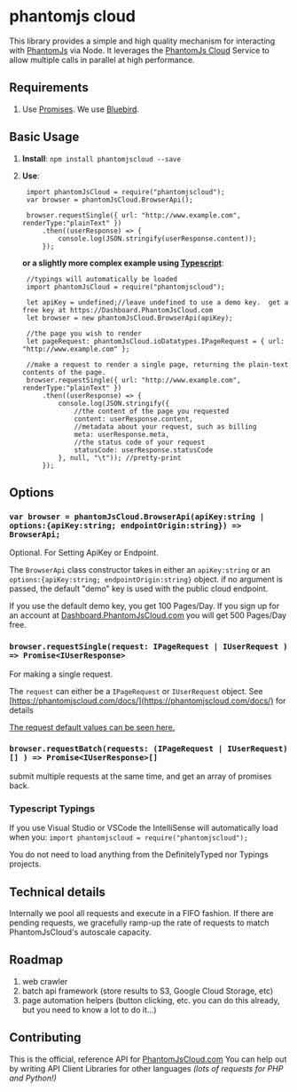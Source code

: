 # phantomjs cloud


This library provides a simple and high quality mechanism for interacting with [PhantomJs](http://PhantomJs.org) via Node.  It leverages the [PhantomJs Cloud](https://PhantomJsCloud.com) Service to allow multiple calls in parallel at high performance.



## Requirements
1. Use [Promises](https://developer.mozilla.org/en-US/docs/Web/JavaScript/Reference/Global_Objects/Promise).  We use [Bluebird](http://bluebirdjs.com/).



## Basic Usage

1. **Install**:  ```npm install phantomjscloud --save```
2. **Use**:

		import phantomJsCloud = require("phantomjscloud");
		var browser = phantomJsCloud.BrowserApi();
		
		browser.requestSingle({ url: "http://www.example.com", renderType:"plainText" })
			.then((userResponse) => {
				console.log(JSON.stringify(userResponse.content));
			});

	**or a slightly more complex example using [Typescript](https://www.typescriptlang.org/)**:

		//typings will automatically be loaded
		import phantomJsCloud = require("phantomjscloud");
		
		let apiKey = undefined;//leave undefined to use a demo key.  get a free key at https://Dashboard.PhantomJsCloud.com
		let browser = new phantomJsCloud.BrowserApi(apiKey);
		
		//the page you wish to render
		let pageRequest: phantomJsCloud.ioDatatypes.IPageRequest = { url: "http://www.example.com" };
		
		//make a request to render a single page, returning the plain-text contents of the page.
		browser.requestSingle({ url: "http://www.example.com", renderType:"plainText" })
			.then((userResponse) => {
				console.log(JSON.stringify({
					//the content of the page you requested
					content: userResponse.content,
					//metadata about your request, such as billing
					meta: userResponse.meta,
					//the status code of your request
					statusCode: userResponse.statusCode
				}, null, "\t")); //pretty-print
			});


## Options

### ```var browser = phantomJsCloud.BrowserApi(apiKey:string | options:{apiKey:string; endpointOrigin:string}) => BrowserApi;```
Optional.  For Setting ApiKey or Endpoint.

The ```BrowserApi``` class constructor takes in either an ```apiKey:string``` or an ```options:{apiKey:string; endpointOrigin:string}``` object.  if no argument is passed, the default "demo" key is used with the public cloud endpoint.

If you use the default demo key, you get 100 Pages/Day.  If you sign up for an account at [Dashboard.PhantomJsCloud.com](https://Dashboard.PhantomJsCloud.com) you will get 500 Pages/Day free.

### ```browser.requestSingle(request: IPageRequest | IUserRequest ) => Promise<IUserResponse>```
For making a single request.

The ```request``` can either be a ```IPageRequest``` or ```IUserRequest``` object.  See  [https://phantomjscloud.com/docs/](https://phantomjscloud.com/docs/) for details

[The request default values can be seen here.](https://phantomjscloud.com/examples/helpers/pageRequestDefaults)

### ```browser.requestBatch(requests: (IPageRequest | IUserRequest)[] ) => Promise<IUserResponse>[]```
submit multiple requests at the same time, and get an array of promises back.  



### Typescript Typings
If you use Visual Studio or VSCode the IntelliSense will automatically load when you: ```import phantomjscloud = require("phantomjscloud");``` 

You do not need to load anything from the DefinitelyTyped nor Typings projects. 
 

## Technical details

Internally we pool all requests and execute in a FIFO fashion.  If there are pending requests, we gracefully ramp-up the rate of requests to match PhantomJsCloud's autoscale capacity. 

## Roadmap

1. web crawler
2. batch api framework (store results to S3, Google Cloud Storage, etc)
3. page automation helpers (button clicking, etc.   you can do this already, but you need to know a lot to do it...)

## Contributing

This is the official, reference API for [PhantomJsCloud.com](https://PhantomJsCloud.com)  You can help out by writing API Client Libraries for other languages *(lots of requests for PHP and Python!)*
	 